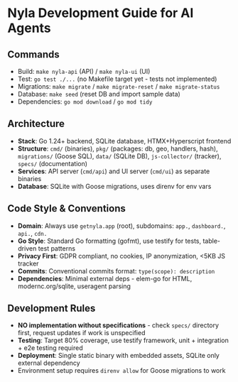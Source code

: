 # Nyla Development Guide for AI Agents

## Commands
- Build: `make nyla-api` (API) / `make nyla-ui` (UI)
- Test: `go test ./...` (no Makefile target yet - tests not implemented)
- Migrations: `make migrate` / `make migrate-reset` / `make migrate-status`
- Database: `make seed` (reset DB and import sample data)
- Dependencies: `go mod download` / `go mod tidy`

## Architecture
- **Stack**: Go 1.24+ backend, SQLite database, HTMX+Hyperscript frontend
- **Structure**: `cmd/` (binaries), `pkg/` (packages: db, geo, handlers, hash), `migrations/` (Goose SQL), `data/` (SQLite DB), `js-collector/` (tracker), `specs/` (documentation)
- **Services**: API server (`cmd/api`) and UI server (`cmd/ui`) as separate binaries
- **Database**: SQLite with Goose migrations, uses direnv for env vars

## Code Style & Conventions
- **Domain**: Always use `getnyla.app` (root), subdomains: `app.`, `dashboard.`, `api.`, `cdn.`
- **Go Style**: Standard Go formatting (gofmt), use testify for tests, table-driven test patterns
- **Privacy First**: GDPR compliant, no cookies, IP anonymization, <5KB JS tracker
- **Commits**: Conventional commits format: `type(scope): description`
- **Dependencies**: Minimal external deps - elem-go for HTML, modernc.org/sqlite, useragent parsing

## Development Rules
- **NO implementation without specifications** - check `specs/` directory first, request updates if work is unspecified
- **Testing**: Target 80% coverage, use testify framework, unit + integration + e2e testing required
- **Deployment**: Single static binary with embedded assets, SQLite only external dependency
- Environment setup requires `direnv allow` for Goose migrations to work
